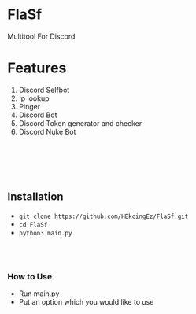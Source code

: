 # FlaSf
Multitool For Discord

<!DOCTYPE html>
<html>
<body>
  <h1>Features</h1>
<ol>
  <li>Discord Selfbot</li>
  <li>Ip lookup</li>
  <li>Pinger</li>
  <li>Discord Bot</li>
  <li>Discord Token generator and checker</li>
  <li>Discord Nuke Bot</li>
</ol><br><br><br><br>
  <h2>Installation</h2>
  <ul>
    <li><code>git clone https://github.com/HEkcingEz/FlaSf.git</code></li>
    <li><code>cd FlaSf</code></li>
    <li><code>python3 main.py</code></li>
  </ul><br><br>
  <h3>How to Use</h3>
  <ul>
    <li>Run main.py</li>
    <li>Put an option which you would like to use</li>
  </ul>
  </body>
  </html>
